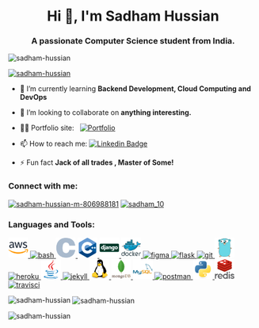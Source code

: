 <h1 align="center">Hi 👋, I'm Sadham Hussian</h1>
<h3 align="center">A passionate Computer Science student from India.</h3>

<p align="left"> <img src="https://komarev.com/ghpvc/?username=sadham-hussian&label=Profile%20views&color=0e75b6&style=flat" alt="sadham-hussian" /> </p>

<p align="left"> <a href="https://github.com/ryo-ma/github-profile-trophy"><img src="https://github-profile-trophy.vercel.app/?username=sadham-hussian" alt="sadham-hussian" /></a> </p>

- 🌱 I’m currently learning **Backend Development, Cloud Computing and DevOps**

- 👯 I’m looking to collaborate on **anything interesting.**

- 👨‍💻 Portfolio site: &nbsp; [![Portfolio](https://img.shields.io/badge/Portfolio-❤-orange)](https://sadham-hussian.github.io/)

- 📫 How to reach me: [![Linkedin Badge](https://img.shields.io/badge/-Linkedin-blue?style=flat-square&logo=Linkedin&logoColor=white)](https://www.linkedin.com/in/sadham-hussian-m-806988181/)

- ⚡ Fun fact **Jack of all trades , Master of Some!**

<h3 align="left">Connect with me:</h3>
<p align="left">
<a href="https://linkedin.com/in/sadham-hussian-m-806988181" target="blank"><img align="center" src="https://cdn.jsdelivr.net/npm/simple-icons@3.0.1/icons/linkedin.svg" alt="sadham-hussian-m-806988181" height="30" width="40" /></a>
<a href="https://instagram.com/sadham_10" target="blank"><img align="center" src="https://cdn.jsdelivr.net/npm/simple-icons@3.0.1/icons/instagram.svg" alt="sadham_10" height="30" width="40" /></a>
</p>

<h3 align="left">Languages and Tools:</h3>
<p align="left"> <a href="https://aws.amazon.com" target="_blank"> <img src="https://raw.githubusercontent.com/devicons/devicon/master/icons/amazonwebservices/amazonwebservices-original-wordmark.svg" alt="aws" width="40" height="40"/> </a> <a href="https://www.gnu.org/software/bash/" target="_blank"> <img src="https://www.vectorlogo.zone/logos/gnu_bash/gnu_bash-icon.svg" alt="bash" width="40" height="40"/> </a> <a href="https://www.cprogramming.com/" target="_blank"> <img src="https://raw.githubusercontent.com/devicons/devicon/master/icons/c/c-original.svg" alt="c" width="40" height="40"/> </a> <a href="https://www.w3schools.com/cpp/" target="_blank"> <img src="https://raw.githubusercontent.com/devicons/devicon/master/icons/cplusplus/cplusplus-original.svg" alt="cplusplus" width="40" height="40"/> </a> <a href="https://www.djangoproject.com/" target="_blank"> <img src="https://raw.githubusercontent.com/devicons/devicon/master/icons/django/django-original.svg" alt="django" width="40" height="40"/> </a> <a href="https://www.docker.com/" target="_blank"> <img src="https://raw.githubusercontent.com/devicons/devicon/master/icons/docker/docker-original-wordmark.svg" alt="docker" width="40" height="40"/> </a> <a href="https://www.figma.com/" target="_blank"> <img src="https://www.vectorlogo.zone/logos/figma/figma-icon.svg" alt="figma" width="40" height="40"/> </a> <a href="https://flask.palletsprojects.com/" target="_blank"> <img src="https://www.vectorlogo.zone/logos/pocoo_flask/pocoo_flask-icon.svg" alt="flask" width="40" height="40"/> </a> <a href="https://git-scm.com/" target="_blank"> <img src="https://www.vectorlogo.zone/logos/git-scm/git-scm-icon.svg" alt="git" width="40" height="40"/> </a> <a href="https://golang.org" target="_blank"> <img src="https://raw.githubusercontent.com/devicons/devicon/master/icons/go/go-original.svg" alt="go" width="40" height="40"/> </a> <a href="https://heroku.com" target="_blank"> <img src="https://www.vectorlogo.zone/logos/heroku/heroku-icon.svg" alt="heroku" width="40" height="40"/> </a> <a href="https://www.java.com" target="_blank"> <img src="https://raw.githubusercontent.com/devicons/devicon/master/icons/java/java-original.svg" alt="java" width="40" height="40"/> </a> <a href="https://jekyllrb.com/" target="_blank"> <img src="https://www.vectorlogo.zone/logos/jekyllrb/jekyllrb-icon.svg" alt="jekyll" width="40" height="40"/> </a> <a href="https://www.linux.org/" target="_blank"> <img src="https://raw.githubusercontent.com/devicons/devicon/master/icons/linux/linux-original.svg" alt="linux" width="40" height="40"/> </a> <a href="https://www.mongodb.com/" target="_blank"> <img src="https://raw.githubusercontent.com/devicons/devicon/master/icons/mongodb/mongodb-original-wordmark.svg" alt="mongodb" width="40" height="40"/> </a> <a href="https://www.mysql.com/" target="_blank"> <img src="https://raw.githubusercontent.com/devicons/devicon/master/icons/mysql/mysql-original-wordmark.svg" alt="mysql" width="40" height="40"/> </a> <a href="https://postman.com" target="_blank"> <img src="https://www.vectorlogo.zone/logos/getpostman/getpostman-icon.svg" alt="postman" width="40" height="40"/> </a> <a href="https://www.python.org" target="_blank"> <img src="https://raw.githubusercontent.com/devicons/devicon/master/icons/python/python-original.svg" alt="python" width="40" height="40"/> </a> <a href="https://redis.io" target="_blank"> <img src="https://raw.githubusercontent.com/devicons/devicon/master/icons/redis/redis-original-wordmark.svg" alt="redis" width="40" height="40"/> </a> <a href="https://travis-ci.org" target="_blank"> <img src="https://www.vectorlogo.zone/logos/travis-ci/travis-ci-icon.svg" alt="travisci" width="40" height="40"/> </a> </p>

<p><img align="left" src="https://github-readme-stats.vercel.app/api/top-langs?username=sadham-hussian&show_icons=true&locale=en&layout=compact" alt="sadham-hussian" /></p> <p>&nbsp;<img align="center" src="https://github-readme-stats.vercel.app/api?username=sadham-hussian&show_icons=true&locale=en" alt="sadham-hussian" /></p> <p><img align="left" src="https://github-readme-streak-stats.herokuapp.com/?user=sadham-hussian&" alt="sadham-hussian" /></p>

